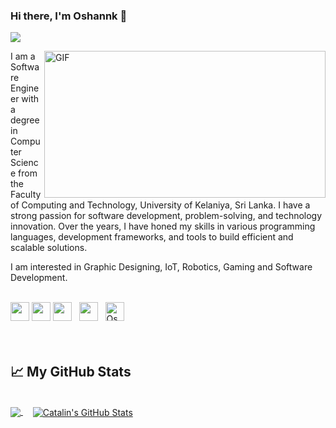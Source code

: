 ### Hi there, I'm Oshannk 👋
![](https://visitor-badge.glitch.me/badge?page_id=Oshannk)

<img align="right" alt="GIF" src="https://media.giphy.com/media/f3iwJFOVOwuy7K6FFw/giphy.gif" width="450" height="235" />

I am a Software Engineer with a degree in Computer Science from the Faculty of Computing and Technology, University of Kelaniya, Sri Lanka. I have a strong passion for software development, problem-solving, and technology innovation. Over the years, I have honed my skills in various programming languages, development frameworks, and tools to build efficient and scalable solutions.

I am interested in Graphic Designing, IoT, Robotics, Gaming and Software Development. 

<br>
<a href="https://www.facebook.com/oshan.MaC/"><img height="30" src="https://1.bp.blogspot.com/-WSdqH3gMHDk/U-xndvvQYrI/AAAAAAAABwg/9OLHbIjiTF8/s1600/facebook%2Blogo%2Bpng%2Btransparent%2Bbackground.png?raw=true"></a>
<a href="https://www.linkedin.com/in/oshan-muththettupita/"><img height="30" src="https://github.com/WaylonWalker/WaylonWalker/blob/main/icon/linkedin.png?raw=true"></a>
<a href="https://www.instagram.com/oshan_nk/"><img height="30" src="https://github.com/WaylonWalker/WaylonWalker/blob/main/icon/instagram.jpg?raw=true"></a>&nbsp;&nbsp;
<a href="https://twitter.com/niluminda5"><img height="30" src="https://cdn.jsdelivr.net/npm/simple-icons@v3/icons/twitter.svg?raw=true"></a>&nbsp;&nbsp;
<a href="https://dev.to/oshannk"><img src="https://res.cloudinary.com/db957qd0z/image/upload/v1608641948/logos/dev-lite_mv4etz.png" alt="Oshan Muththettupita's DEV Profile" height="30" width="30"></a><br><br><br>

## &#x1f4c8; My GitHub Stats
<br>
<!--
**hashan99/hashan99** is a ✨ _special_ ✨ repository because its `README.md` (this file) appears on your GitHub profile.

Here are some ideas to get you started:

- 🔭 I’m currently working on ...
- 🌱 I’m currently learning ...
- 👯 I’m looking to collaborate on ...
- 🤔 I’m looking for help with ...
- 💬 Ask me about ...
- 📫 How to reach me: ...
- 😄 Pronouns: ...
- ⚡ Fun fact: ...
-->
<!--![004b173f6e3d6843df10114e087f30a8](https://media.giphy.com/media/3o6ZtpxSZbQRRnwCKQ/giphy.gif) 
----->
<a href="https://github.com/Oshannk/Oshannk">
  <img align="center" src="https://github-readme-stats.vercel.app/api/top-langs/?username=Oshannk&hide=java,html&title_color=ffffff&text_color=c9cacc&icon_color=2bbc8a&bg_color=1d1f21" />
</a>&nbsp;&nbsp;&nbsp;
<a href="https://github.com/Oshannk/Oshannk">
  <img align="center" src="https://github-readme-stats.vercel.app/api?username=Oshannk&show_icons=true&line_height=27&count_private=true&title_color=ffffff&text_color=c9cacc&icon_color=2bbc8a&bg_color=1d1f21" alt="Catalin's GitHub Stats" />
</a>

<!--[![Top Langs](https://github-readme-stats.vercel.app/api/top-langs/?username=hashan99&layout=compact)](https://github.com/anuraghazra/github-readme-stats)-->


<!--
[<img align="left" alt="codeSTACKr.com" width="22px" src="https://raw.githubusercontent.com/iconic/open-iconic/master/svg/globe.svg" />][website]
[<img align="left" alt="codeSTACKr | YouTube" width="22px" src="https://cdn.jsdelivr.net/npm/simple-icons@v3/icons/youtube.svg" />][youtube]
[<img align="left" alt="codeSTACKr | Twitter" width="22px" src="https://cdn.jsdelivr.net/npm/simple-icons@v3/icons/twitter.svg" />][twitter]
[<img align="left" alt="codeSTACKr | LinkedIn" width="22px" src="https://cdn.jsdelivr.net/npm/simple-icons@v3/icons/linkedin.svg" />][linkedin]
[<img align="left" alt="codeSTACKr | Instagram" width="22px" src="https://cdn.jsdelivr.net/npm/simple-icons@v3/icons/instagram.svg" />][instagram]-->
